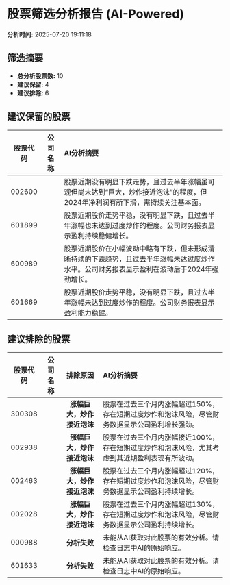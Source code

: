 # 股票筛选分析报告 (AI-Powered)

**分析时间:** 2025-07-20 19:11:18

## 筛选摘要

- **总分析股票数:** 10
- **建议保留:** 4
- **建议排除:** 6

## 建议保留的股票

| 股票代码 | 公司名称 | AI分析摘要 |
|:---:|:---:|:---|
| 002600 |  | 股票近期没有明显下跌走势，且过去半年涨幅虽可观但尚未达到“巨大，炒作接近泡沫”的程度，但2024年净利润有所下滑，需持续关注基本面。 |
| 601899 |  | 股票近期股价走势平稳，没有明显下跌，且过去半年涨幅也未达到过度炒作的程度。公司财务报表显示盈利持续稳健增长。 |
| 600989 |  | 股票近期股价在小幅波动中略有下跌，但未形成清晰持续的下跌趋势，且过去半年涨幅未达过度炒作水平。公司财务报表显示盈利在波动后于2024年强劲增长。 |
| 601669 |  | 股票近期股价走势平稳，没有明显下跌，且过去半年涨幅未达到过度炒作的程度。公司财务报表显示盈利能力稳健。 |

## 建议排除的股票

| 股票代码 | 公司名称 | 排除原因 | AI分析摘要 |
|:---:|:---:|:---:|:---|
| 300308 |  | **涨幅巨大，炒作接近泡沫** | 股票在过去三个月内涨幅超过150%，存在短期过度炒作和泡沫风险，尽管财务数据显示公司盈利增长强劲。 |
| 002938 |  | **涨幅巨大，炒作接近泡沫** | 股票在过去三个月内涨幅接近100%，存在短期过度炒作和泡沫风险，尤其考虑到其近期盈利表现有所波动。 |
| 002463 |  | **涨幅巨大，炒作接近泡沫** | 股票在过去三个月内涨幅超过120%，存在短期过度炒作和泡沫风险，尽管财务数据显示公司盈利持续增长。 |
| 002028 |  | **涨幅巨大，炒作接近泡沫** | 股票在过去三个月内涨幅超过130%，存在短期过度炒作和泡沫风险，尽管财务数据显示公司盈利持续增长。 |
| 000988 |  | **分析失败** | 未能从AI获取对此股票的有效分析。请检查日志中AI的原始响应。 |
| 601633 |  | **分析失败** | 未能从AI获取对此股票的有效分析。请检查日志中AI的原始响应。 |
